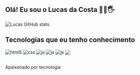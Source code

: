 ## Olá! Eu sou o Lucas da Costa 👨‍💻🖐️

![Lucas GitHub stats](https://github-readme-stats.vercel.app/api?username=lucascplusmart&show_icons=true&theme=dracula&count_private=true)
## Tecnologias que eu tenho conhecimento

<div style="display: inline_block">
  <img align="center" alt="html5" src="https://img.shields.io/badge/HTML5-E34F26?style=for-the-badge&logo=html5&logoColor=white" />
  <img align="center" alt="css" src="https://img.shields.io/badge/CSS3-1572B6?style=for-the-badge&logo=css3&logoColor=white" />
  <img align="center" alt="js" src="https://img.shields.io/badge/JavaScript-F7DF1E?style=for-the-badge&logo=javascript&logoColor=black" />

  <img align="center" alt="js" src="https://img.shields.io/badge/Python-14354C?style=for-the-badge&logo=python&logoColor=white" />

  <img align="center" alt="js" src="https://img.shields.io/badge/Go-00ADD8?style=for-the-badge&logo=go&logoColor=white" />

  <img align="center" at="js" src="https://img.shields.io/badge/PostgreSQL-316192?style=for-the-badge&logo=postgresql&logoColor=white">
  
</div><br/>

Apaixonado por tecnologia


